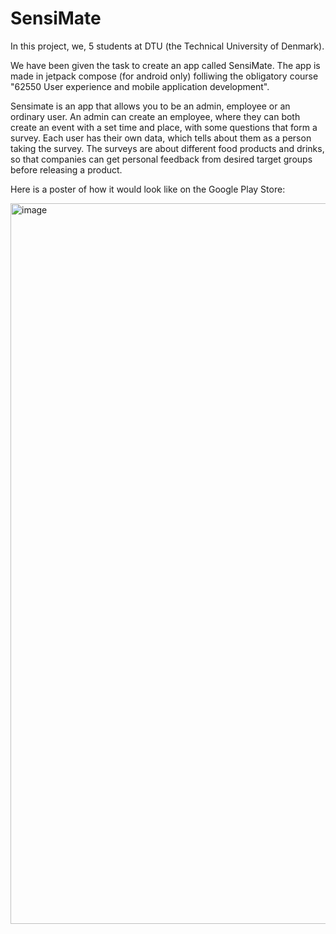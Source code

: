 # SensiMate

In this project, we, 5 students at DTU (the Technical University of Denmark).

We have been given the task to create an app called SensiMate.
The app is made in jetpack compose (for android only) folliwing the obligatory course "62550 User experience and mobile application development".

Sensimate is an app that allows you to be an admin, employee or an ordinary user.
An admin can create an employee, where they can both create an event with a set time and place, with some questions that form a survey.
Each user has their own data, which tells about them as a person taking the survey.
The surveys are about different food products and drinks, so that companies can get personal feedback from desired target groups before releasing a product.

Here is a poster of how it would look like on the Google Play Store:

<img width="1153" alt="image" src="https://user-images.githubusercontent.com/91071020/213482519-d917507d-6641-42d3-bae6-a176cf2b536d.png">

